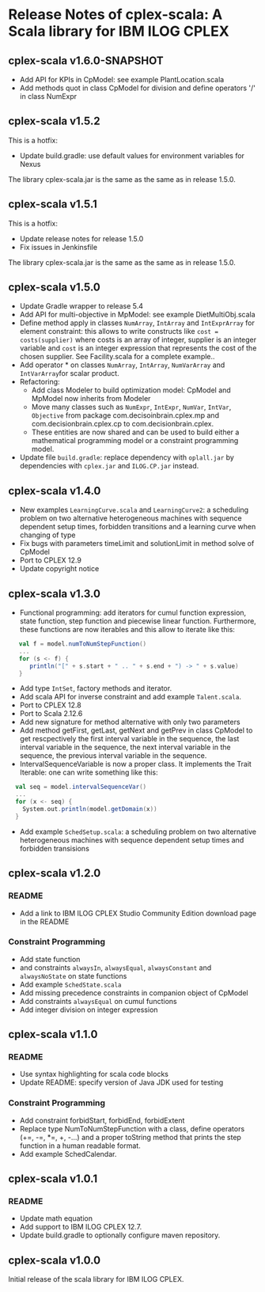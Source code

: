 # Release Notes of cplex-scala: A Scala library for IBM ILOG CPLEX

## cplex-scala v1.6.0-SNAPSHOT

  * Add API for KPIs in CpModel: see example PlantLocation.scala
  * Add methods quot in class CpModel for division and define operators '/' in class NumExpr 

## cplex-scala v1.5.2

This is a hotfix:

  * Update build.gradle: use default values for environment variables for Nexus
  
The library cplex-scala.jar is the same as the same as in release 1.5.0. 

## cplex-scala v1.5.1

This is a hotfix:

  * Update release notes for release 1.5.0
  * Fix issues in Jenkinsfile

The library cplex-scala.jar is the same as the same as in release 1.5.0. 
 

## cplex-scala v1.5.0

  * Update Gradle wrapper to release 5.4
  * Add API for multi-objective in MpModel: see example DietMultiObj.scala
  * Define method apply in classes `NumArray`, `IntArray` and `IntExprArray` for element constraint: this allows to 
  write constructs like `cost = costs(supplier)` where costs is an array of integer, supplier is an integer variable 
  and `cost` is an integer expression that represents the cost of the chosen supplier. See Facility.scala for a complete example..
  * Add operator * on classes `NumArray`, `IntArray`, `NumVarArray` and `IntVarArray`for scalar product.
  * Refactoring:
    * Add class Modeler to build optimization model: CpModel and MpModel now inherits from Modeler
    * Move many classes such as `NumExpr`, `IntExpr`, `NumVar`, `IntVar`, `Objective` from package com.decisoinbrain.cplex.mp and com.decisionbrain.cplex.cp to com.decisionbrain.cplex. 
    * These entities are now shared and can be used to build either a mathematical programming model or a constraint 
    programming model.
  * Update file `build.gradle`: replace dependency with `oplall.jar` by dependencies with `cplex.jar` and 
  `ILOG.CP.jar` instead.

## cplex-scala v1.4.0

  *  New examples `LearningCurve.scala` and `LearningCurve2`: a scheduling problem on two alternative heterogeneous machines with sequence 
  dependent setup times, forbidden transitions and a learning curve when changing of type
  * Fix bugs with parameters timeLimit and solutionLimit in method solve of CpModel
  * Port to CPLEX 12.9
  * Update copyright notice

## cplex-scala v1.3.0

  * Functional programming: add iterators for cumul function expression, state function, step function and piecewise 
  linear function. Furthermore, these functions are now iterables and this allow to iterate like 
  this:
  ```scala
     val f = model.numToNumStepFunction()
     ...
     for (s <- f) {
        println("[" + s.start + " .. " + s.end + ") -> " + s.value)
     }
  ```
  * Add type `IntSet`, factory methods and iterator.
  * Add scala API for inverse constraint and add example `Talent.scala`.
  * Port to CPLEX 12.8
  * Port to Scala 2.12.6
  * Add new signature for method alternative with only two parameters
  * Add method getFirst, getLast, getNext and getPrev in class CpModel to get rescpectively the first interval variable
  in the sequence, the last interval variable in the sequence, the next interval variable in the sequence, the previous
  interval variable in the sequence.
  * IntervalSequenceVariable is now a proper class. It implements the Trait Iterable: one can write something like this:
  ```scala
    val seq = model.intervalSequenceVar()
    ...
    for (x <- seq) {
      System.out.println(model.getDomain(x))
    }
  ```
  * Add example `SchedSetup.scala`: a scheduling problem on two alternative heterogeneous machines with sequence dependent setup
  times and forbidden transisions
  
  
## cplex-scala v1.2.0

### README

 * Add a link to IBM ILOG CPLEX Studio Community Edition download page in the README

### Constraint Programming

 * Add state function
 * and constraints `alwaysIn`, `alwaysEqual`, `alwaysConstant` and `alwaysNoState` on state functions
 * Add example `SchedState.scala`
 * Add missing precedence constraints in companion object of CpModel
 * Add constraints `alwaysEqual` on cumul functions
 * Add integer division on integer expression

## cplex-scala v1.1.0

### README

  * Use syntax highlighting for scala code blocks
  * Update README: specify version of Java JDK used for testing

### Constraint Programming

  * Add constraint forbidStart, forbidEnd, forbidExtent
  * Replace type NumToNumStepFunction with a class, define operators (+=, -=, *=, +, -...) and a proper toString method that prints the step function in a human readable format.
  * Add example SchedCalendar.
  
## cplex-scala v1.0.1

### README

  * Update math equation
  * Add support to IBM ILOG CPLEX 12.7. 
  * Update build.gradle to optionally configure maven repository.
  
## cplex-scala v1.0.0

Initial release of the scala library for IBM ILOG CPLEX.